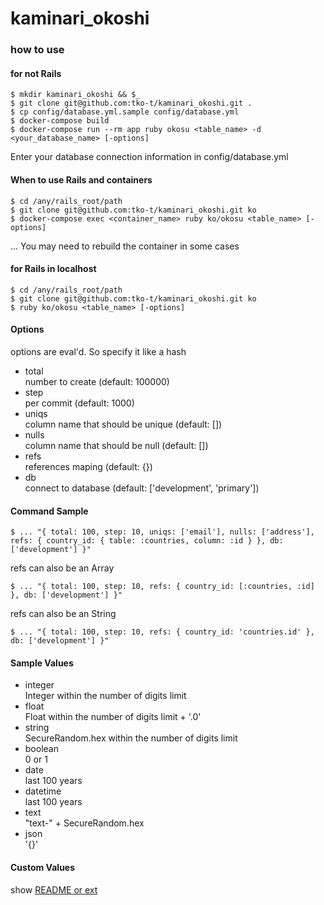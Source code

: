 # kaminari_okoshi

### how to use

#### for not Rails

```
$ mkdir kaminari_okoshi && $_
$ git clone git@github.com:tko-t/kaminari_okoshi.git .
$ cp config/database.yml.sample config/database.yml
$ docker-compose build
$ docker-compose run --rm app ruby okosu <table_name> -d <your_database_name> [-options]
```

Enter your database connection information in config/database.yml

#### When to use Rails and containers

```
$ cd /any/rails_root/path
$ git clone git@github.com:tko-t/kaminari_okoshi.git ko
$ docker-compose exec <container_name> ruby ko/okosu <table_name> [-options]
```

... You may need to rebuild the container in some cases

#### for Rails in localhost 

```
$ cd /any/rails_root/path
$ git clone git@github.com:tko-t/kaminari_okoshi.git ko
$ ruby ko/okosu <table_name> [-options]
```

#### Options

options are eval'd. So specify it like a hash

* total  
number to create (default: 100000)
* step  
per commit (default: 1000)
* uniqs  
column name that should be unique (default: [])
* nulls  
column name that should be null (default: [])
* refs  
references maping (default: {})
* db  
connect to database (default: ['development', 'primary'])

#### Command Sample

```
$ ... "{ total: 100, step: 10, uniqs: ['email'], nulls: ['address'], refs: { country_id: { table: :countries, column: :id } }, db: ['development'] }"
```

refs can also be an Array

```
$ ... "{ total: 100, step: 10, refs: { country_id: [:countries, :id] }, db: ['development'] }"
```

refs can also be an String

```
$ ... "{ total: 100, step: 10, refs: { country_id: 'countries.id' }, db: ['development'] }"
```

#### Sample Values

* integer  
Integer within the number of digits limit
* float  
Float within the number of digits limit + '.0'
* string  
SecureRandom.hex within the number of digits limit
* boolean  
0 or 1
* date  
last 100 years
* datetime  
last 100 years
* text  
"text-" + SecureRandom.hex
* json  
'{}'

#### Custom Values

show [README or ext](https://github.com/tko-t/kaminari_okoshi/blob/master/ext/README.md)
